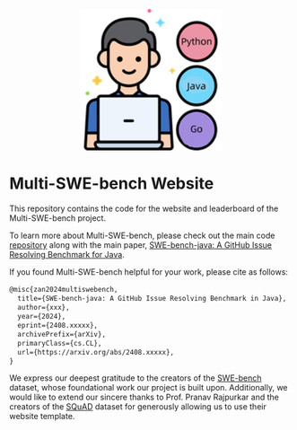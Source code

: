 <p align="center">
  <a href="https://multi-swe-bench.github.io">
    <img src="img/logo.png" width="50%" alt="multi-swe-bench logo" />
  </a>
</p>

# Multi-SWE-bench Website

This repository contains the code for the website and leaderboard of the Multi-SWE-bench project.

To learn more about Multi-SWE-bench, please check out the main code [repository](https://github.com/multi-swe-bench/multi-swe-bench-env) along with the main paper, [SWE-bench-java: A GitHub Issue Resolving Benchmark for Java](https://arxiv.org/abs/2310.06770).

If you found Multi-SWE-bench helpful for your work, please cite as follows:
```
@misc{zan2024multiswebench,
  title={SWE-bench-java: A GitHub Issue Resolving Benchmark in Java}, 
  author={xxx},
  year={2024},
  eprint={2408.xxxxx},
  archivePrefix={arXiv},
  primaryClass={cs.CL},
  url={https://arxiv.org/abs/2408.xxxxx}, 
}
```

We express our deepest gratitude to the creators of the [SWE-bench](https://github.com/princeton-nlp/SWE-bench) dataset, whose foundational work our project is built upon. Additionally, we would like to extend our sincere thanks to Prof. Pranav Rajpurkar and the creators of the [SQuAD](https://rajpurkar.github.io/SQuAD-explorer/) dataset for generously allowing us to use their website template.
